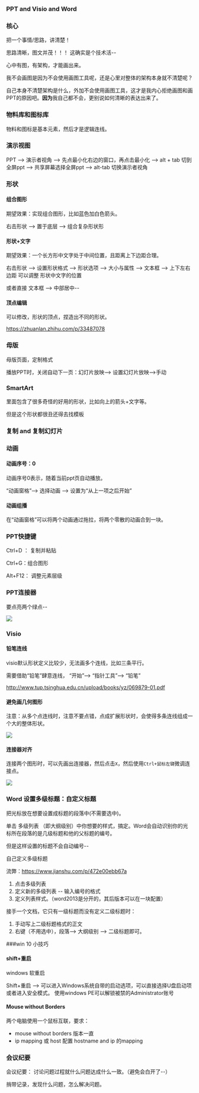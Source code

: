 ###  PPT and Visio and Word

### 核心

把一个事情/思路，讲清楚！

思路清晰，图文并茂！！！ 这确实是个技术活--

心中有图，有架构，才能画出来。

我不会画图是因为不会使用画图工具呢，还是心里对整体的架构本身就不清楚呢？

自己本身不清楚架构是什么，外加不会使用画图工具，这才是我内心拒绝画图和画PPT的原因吧。**因为**我自己都不会，更别说如何清晰的表达出来了。

### 物料库和图标库

物料和图标是基本元素，然后才是逻辑连线。

### 演示视图

PPT --> 演示者视角 --> 先点最小化右边的窗口，再点击最小化 --> alt + tab 切到全屏ppt --> 共享屏幕选择全屏ppt --> alt-tab 切换演示者视角

### 形状

#### 组合图形

期望效果：实现组合图形，比如蓝色加白色箭头。

右击形状 --> 置于底层 --> 组合复杂形状形

#### 形状+文字

期望效果：一个长方形中文字处于中间位置，且距离上下边距合理。

右击形状 --> 设置形状格式 --> 形状选项 --> 大小与属性 --> 文本框 --> 上下左右边距 可以调整 形状中文字的位置

或者直接 文本框 --> 中部居中--

#### 顶点编辑

可以修改，形状的顶点，捏造出不同的形状。

https://zhuanlan.zhihu.com/p/33487078



### 母版

母版页面，定制格式

播放PPT时，关闭自动下一页：幻灯片放映--> 设置幻灯片放映-->手动

### SmartArt

里面包含了很多奇怪的好用的形状，比如向上的箭头+文字等。

但是这个形状都很丑还得去找模板

### 复制 and 复制幻灯片

### 动画

#### 动画序号：0

动画序号0表示，随着当前ppt页自动播放。

“动画窗格”--> 选择动画 --> 设置为“从上一项之后开始”

#### 动画组播

在“动画窗格”可以将两个动画通过拖拉，将两个零散的动画合到一块。

### PPT快捷键

Ctrl+D ： 复制并粘贴

Ctrl+G：组合图形

Alt+F12： 调整元素层级

### PPT连接器

要点亮两个绿点--

![](https://image-1300760561.cos.ap-beijing.myqcloud.com/bgyq-blog/ppt-连接器.jpg)

### Visio

#### 铅笔连线

visio默认形状定义比较少，无法画多个连线，比如三条平行。

需要借助“铅笔”肆意连线， “开始”--> “指针工具”--> “铅笔”

http://www.tup.tsinghua.edu.cn/upload/books/yz/069879-01.pdf

#### 避免画几何图形

注意：从多个点连线时，注意不要点错，点成扩展形状时，会使得多条连线组成一个大的整体形状。

![](https://image-1300760561.cos.ap-beijing.myqcloud.com/bgyq-blog/visio-connect.png)

#### 连接器对齐

连接两个图形时，可以先画出连接器，然后点击`X`，然后使用`Ctrl+鼠标左键`微调连接点。

![](https://image-1300760561.cos.ap-beijing.myqcloud.com/bgyq-blog/visiso-connector.jpg)



### Word 设置多级标题：自定义标题

把光标放在想要设置成标题的段落中(不需要选中)。

单击 多级列表 （即大纲级别）中你想要的样式，搞定。Word会自动识别你的光标所在段落的是几级标题和他的父标题的编号。

但是这样设置的标题不会自动编号--

自己定义多级标题

流弊：https://www.jianshu.com/p/472e00ebb67a

1. 点击多级列表
2. 定义新的多级列表 -- 输入编号的格式
3. 定义列表样式。（word2013是分开的，其后版本可以在一块配置）

接手一个文档，它只有一级标题而没有定义二级标题时：

1. 手动写上二级标题格式的正文
2. 右键（不用选中），段落--> 大纲级别 --> 二级标题即可。

###win 10 小技巧

#### shift+重启

windows 软重启

Shift+重启 --> 可以进入Windows系统自带的启动选项，可以直接选择U盘启动项或者进入安全模式。
使用windows PE可以解锁被禁的Administrator账号

#### Mouse without Borders

两个电脑使用一个鼠标互联，要求：

* mouse without borders 版本一直
* ip mapping 或 host 配置 hostname and ip 的mapping

### 会议纪要

会议纪要： 讨论问题过程就什么问题达成什么一致。（避免会白开了--）

捎带记录，发现什么问题，怎么解决问题。
